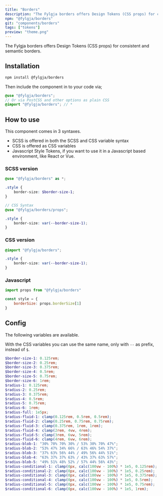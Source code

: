 ```yaml
---
title: "Borders"
description: "The Fylgja borders offers Design Tokens (CSS props) for consistent and semantic borders."
npm: "@fylgja/borders"
git: "components/borders"
tags: ["tokens"]
preview: "theme.png"
---
```


The Fylgja borders offers Design Tokens (CSS props) for consistent and semantic borders.

## Installation

```bash
npm install @fylgja/borders
```

Then include the component in to your code via;

```scss
@use "@fylgja/borders";
// Or via PostCSS and other options as plain CSS
@import "@fylgja/borders"; // *
```

## How to use

This component comes in 3 syntaxes.

- SCSS is offered in both the SCSS and CSS variable syntax
- CSS is offered as CSS variables
- Javascript Style Tokens,
  if you want to use it in a Javascript based environment, like React or Vue.

### SCSS version

```scss
@use "@fylgja/borders" as *;

.style {
    border-size: $border-size-1;
}

// CSS Syntax
@use "@fylgja/borders/props";

.style {
    border-size: var(--border-size-1);
}
```

### CSS version

```css
@import "@fylgja/borders";

.style {
    border-size: var(--border-size-1);
}
```

### Javascript

```js
import props from "@fylgja/borders"

const style = {
    borderSize: props.borderSize[1]
}
```

## Config

The following variables are available.

With the CSS variables you can use the same name, only with `--` as prefix,
instead of `$`.

```scss
$border-size-1: 0.125rem;
$border-size-2: 0.25rem;
$border-size-3: 0.375rem;
$border-size-4: 0.5rem;
$border-size-5: 0.75rem;
$border-size-6: 1rem;
$radius-1: 0.125rem;
$radius-2: 0.25rem;
$radius-3: 0.375rem;
$radius-4: 0.5rem;
$radius-5: 0.75rem;
$radius-6: 1rem;
$radius-full: 1e5px;
$radius-fluid-1: clamp(0.125rem, 0.5rem, 0.5rem);
$radius-fluid-2: clamp(0.25rem, 0.75rem, 0.75rem);
$radius-fluid-3: clamp(0.375rem, 1rem, 1rem);
$radius-fluid-4: clamp(2rem, 4vw, 4rem);
$radius-fluid-5: clamp(3rem, 6vw, 5rem);
$radius-fluid-6: clamp(4rem, 6vw, 6rem);
$radius-blob-1: "30% 70% 70% 30% / 53% 30% 70% 47%";
$radius-blob-2: "53% 47% 34% 66% / 63% 46% 54% 37%";
$radius-blob-3: "37% 63% 56% 44% / 49% 56% 44% 51%";
$radius-blob-4: "63% 37% 37% 63% / 43% 37% 63% 57%";
$radius-blob-5: "49% 51% 48% 52% / 57% 44% 56% 43%";
$radius-conditional-1: clamp(0px, calc(100vw - 100%) * 1e5, 0.125rem);
$radius-conditional-2: clamp(0px, calc(100vw - 100%) * 1e5, 0.25rem);
$radius-conditional-3: clamp(0px, calc(100vw - 100%) * 1e5, 0.375rem);
$radius-conditional-4: clamp(0px, calc(100vw - 100%) * 1e5, 0.5rem);
$radius-conditional-5: clamp(0px, calc(100vw - 100%) * 1e5, 0.75rem);
$radius-conditional-6: clamp(0px, calc(100vw - 100%) * 1e5, 1rem);
```

